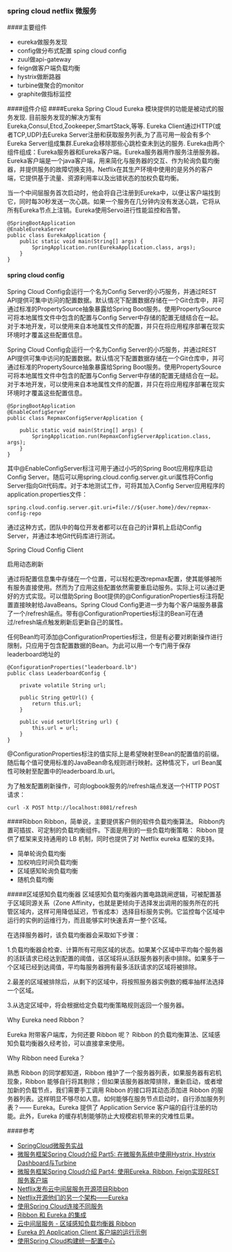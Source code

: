 ### spring cloud netflix 微服务



####主要组件

* eureka做服务发现
* config做分布式配置 sping cloud config
* zuul做api-gateway
* feign做客户端负载均衡
* hystrix做断路器
* turbine做聚合的monitor
* graphite做指标监控

####组件介绍
####Eureka
Spring Cloud Eureka 模块提供的功能是被动式的服务发现.
目前服务发现的解决方案有Eureka,Consul,Etcd,Zookeeper,SmartStack,等等.
Eureka Client通过HTTP(或者TCP,UDP)去Eureka Server注册和获取服务列表,为了高可用一般会有多个Eureka Server组成集群.Eureka会移除那些心跳检查未到达的服务.
Eureka由两个组件组成：Eureka服务器和Eureka客户端。Eureka服务器用作服务注册服务器。Eureka客户端是一个java客户端，用来简化与服务器的交互、作为轮询负载均衡器，并提供服务的故障切换支持。Netflix在其生产环境中使用的是另外的客户端，它提供基于流量、资源利用率以及出错状态的加权负载均衡。

当一个中间层服务首次启动时，他会将自己注册到Eureka中，以便让客户端找到它，同时每30秒发送一次心跳。如果一个服务在几分钟内没有发送心跳，它将从所有Eureka节点上注销。Eureka使用Servo进行性能监控和告警。

```
@SpringBootApplication
@EnableEurekaServer
public class EurekaApplication {
    public static void main(String[] args) {
        SpringApplication.run(EurekaApplication.class, args);
    }
}

```

#### spring cloud config
Spring Cloud Config会运行一个名为Config Server的小巧服务，并通过REST API提供可集中访问的配置数据。默认情况下配置数据存储在一个Git仓库中，并可通过标准的PropertySource抽象暴露给Spring Boot服务。使用PropertySource可将本地属性文件中包含的配置与Config Server中存储的配置无缝结合在一起。对于本地开发，可以使用来自本地属性文件的配置，并只在将应用程序部署在现实环境时才覆盖这些配置信息。

Spring Cloud Config会运行一个名为Config Server的小巧服务，并通过REST API提供可集中访问的配置数据。默认情况下配置数据存储在一个Git仓库中，并可通过标准的PropertySource抽象暴露给Spring Boot服务。使用PropertySource可将本地属性文件中包含的配置与Config Server中存储的配置无缝结合在一起。对于本地开发，可以使用来自本地属性文件的配置，并只在将应用程序部署在现实环境时才覆盖这些配置信息。

```
@SpringBootApplication
@EnableConfigServer
public class RepmaxConfigServerApplication {

    public static void main(String[] args) {
        SpringApplication.run(RepmaxConfigServerApplication.class, args);
    }
}
```

其中@EnableConfigServer标注可用于通过小巧的Spring Boot应用程序启动Config Server。随后可以用spring.cloud.config.server.git.uri属性将Config Server指向Git代码库。对于本地测试工作，可将其加入Config Server应用程序的application.properties文件：

```
spring.cloud.config.server.git.uri=file://${user.home}/dev/repmax-config-repo
```

通过这种方式，团队中的每位开发者都可以在自己的计算机上启动Config Server，并通过本地Git代码库进行测试。

Spring Cloud Config Client

启用动态刷新

通过将配置信息集中存储在一个位置，可以轻松更改repmax配置，使其能够被所有服务直接使用。然而为了应用这些配置依然需要重启动服务。实际上可以通过更好的方式实现。可以借助Spring Boot提供的@ConfigurationProperties标注将配置直接映射给JavaBeans。Spring Cloud Config更进一步为每个客户端服务暴露了一个/refresh端点。带有@ConfigurationProperties标注的Bean可在通过/refresh端点触发刷新后更新自己的属性。

任何Bean均可添加@ConfigurationProperties标注，但是有必要对刷新操作进行限制，只应用于包含配置数据的Bean。为此可以用一个专门用于保存leaderboard地址的

```
@ConfigurationProperties("leaderboard.lb")
public class LeaderboardConfig {

    private volatile String url;

    public String getUrl() {
        return this.url;
    }

    public void setUrl(String url) {
        this.url = url;
    }
}
```

@ConfigurationProperties标注的值实际上是希望映射至Bean的配置值的前缀。随后每个值可使用标准的JavaBean命名规则进行映射。这种情况下，url Bean属性可映射至配置中的leaderboard.lb.url。

为了触发配置刷新操作，可向logbook服务的/refresh端点发送一个HTTP POST请求：

```
curl -X POST http://localhost:8081/refresh
```

####Ribbon
Ribbon，简单说，主要提供客户侧的软件负载均衡算法。
Ribbon内置可插拔、可定制的负载均衡组件。下面是用到的一些负载均衡策略：
Ribbon 提供了框架来支持通用的 LB 机制，同时也提供了对 Netflix eureka 框架的支持。

* 简单轮询负载均衡
* 加权响应时间负载均衡
* 区域感知轮询负载均衡
* 随机负载均衡

#####区域感知负载均衡器
区域感知负载均衡器内置电路跳闸逻辑，可被配置基于区域同源关系（Zone Affinity，也就是更倾向于选择发出调用的服务所在的托管区域内，这样可用降低延迟，节省成本）选择目标服务实例。它监控每个区域中运行的实例的运维行为，而且能够实时快速丢弃一整个区域。

在选择服务器时，该负载均衡器会采取如下步骤：

1.负载均衡器会检查、计算所有可用区域的状态。如果某个区域中平均每个服务器的活跃请求已经达到配置的阈值，该区域将从活跃服务器列表中排除。如果多于一个区域已经到达阈值，平均每服务器拥有最多活跃请求的区域将被排除。

2.最差的区域被排除后，从剩下的区域中，将按照服务器实例数的概率抽样法选择一个区域。

3.从选定区域中，将会根据给定负载均衡策略规则返回一个服务器。

Why Eureka need Ribbon？

Eureka 附带客户端库，为何还要 Ribbon 呢？
Ribbon 的负载均衡算法、区域感知负载均衡器久经考验，可以直接拿来使用。

Why Ribbon need Eureka？

熟悉 Ribbon 的同学都知道，Ribbon 维护了一个服务器列表，如果服务器有宕机现象，Ribbon 能够自行将其剔除；但如果该服务器故障排除，重新启动，或者增加新的负载节点，我们需要手工调用 Ribbon 的接口将其动态添加进 Ribbon 的服务器列表。这样明显不够尽如人意。如何能够在服务节点启动时，自行添加服务列表？—— Eureka。Eureka 提供了 Application Service 客户端的自行注册的功能。此外，Eureka 的缓存机制能够防止大规模宕机带来的灾难性后果。

####参考
* [SpringCloud微服务实战](https://segmentfault.com/a/1190000005142460)
* [微服务框架Spring Cloud介绍 Part5: 在微服务系统中使用Hystrix, Hystrix Dashboard与Turbine](http://skaka.me/blog/2016/09/04/springcloud5/)
* [微服务框架Spring Cloud介绍 Part4: 使用Eureka, Ribbon, Feign实现REST服务客户端](http://skaka.me/blog/2016/08/25/springcloud4/)
* [Netflix发布云中间层服务开源项目Ribbon](http://www.infoq.com/cn/news/2013/01/netflix-annouced-ribbon)
* [Netflix开源他们的另一个架构——Eureka](http://www.infoq.com/cn/news/2012/09/Eureka)
* [使用Spring Cloud连接不同服务](http://www.infoq.com/cn/articles/spring-cloud-service-wiring)
* [Ribbon 和 Eureka 的集成](http://blog.csdn.net/defonds/article/details/38016301)
* [ 云中间层服务 - 区域感知负载均衡器 Ribbon](http://blog.csdn.net/defonds/article/details/32729155)
* [ Eureka 的 Application Client 客户端的运行示例](http://blog.csdn.net/defonds/article/details/37652111)
* [使用Spring Cloud构建统一配置中心](http://www.jianshu.com/p/69dea19abf04)